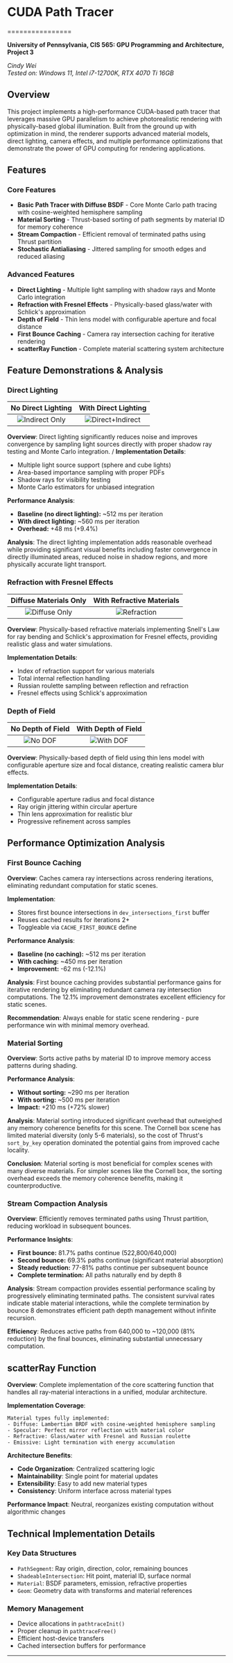 # CUDA Path Tracer
================

**University of Pennsylvania, CIS 565: GPU Programming and Architecture, Project 3**

*Cindy Wei*  
*Tested on: Windows 11, Intel i7-12700K, RTX 4070 Ti 16GB*



## Overview

This project implements a high-performance CUDA-based path tracer that leverages massive GPU parallelism to achieve photorealistic rendering with physically-based global illumination. Built from the ground up with optimization in mind, the renderer supports advanced material models, direct lighting, camera effects, and multiple performance optimizations that demonstrate the power of GPU computing for rendering applications.

## Features

### Core Features 
- **Basic Path Tracer with Diffuse BSDF** - Core Monte Carlo path tracing with cosine-weighted hemisphere sampling
- **Material Sorting** - Thrust-based sorting of path segments by material ID for memory coherence
- **Stream Compaction** - Efficient removal of terminated paths using Thrust partition
- **Stochastic Antialiasing** - Jittered sampling for smooth edges and reduced aliasing

### Advanced Features 
- **Direct Lighting** - Multiple light sampling with shadow rays and Monte Carlo integration
- **Refraction with Fresnel Effects** - Physically-based glass/water with Schlick's approximation
- **Depth of Field** - Thin lens model with configurable aperture and focal distance
- **First Bounce Caching** - Camera ray intersection caching for iterative rendering
- **scatterRay Function** - Complete material scattering system architecture

## Feature Demonstrations & Analysis

### Direct Lighting
No Direct Lighting | With Direct Lighting
:-------------------------:|:-------------------------:
![Indirect Only](img/noDL.png) | ![Direct+Indirect](img/refractive.png)

**Overview**: Direct lighting significantly reduces noise and improves convergence by sampling light sources directly with proper shadow ray testing and Monte Carlo integration.
/
**Implementation Details**:
- Multiple light source support (sphere and cube lights)
- Area-based importance sampling with proper PDFs
- Shadow rays for visibility testing
- Monte Carlo estimators for unbiased integration

**Performance Analysis**:
- **Baseline (no direct lighting):** ~512 ms per iteration
- **With direct lighting:** ~560 ms per iteration
- **Overhead:** +48 ms (+9.4%)

**Analysis**: The direct lighting implementation adds reasonable overhead while providing significant visual benefits including faster convergence in directly illuminated areas, reduced noise in shadow regions, and more physically accurate light transport.


### Refraction with Fresnel Effects
Diffuse Materials Only | With Refractive Materials
:-------------------------:|:-------------------------:
![Diffuse Only](img/diffuse.png) | ![Refraction](img/refractive.png)

**Overview**: Physically-based refractive materials implementing Snell's Law for ray bending and Schlick's approximation for Fresnel effects, providing realistic glass and water simulations.

**Implementation Details**:
- Index of refraction support for various materials
- Total internal reflection handling
- Russian roulette sampling between reflection and refraction
- Fresnel effects using Schlick's approximation


### Depth of Field
No Depth of Field | With Depth of Field
:-------------------------:|:-------------------------:
![No DOF](img/nodof.png) | ![With DOF](img/dof.png)

**Overview**: Physically-based depth of field using thin lens model with configurable aperture size and focal distance, creating realistic camera blur effects.

**Implementation Details**:
- Configurable aperture radius and focal distance
- Ray origin jittering within circular aperture
- Thin lens approximation for realistic blur
- Progressive refinement across samples


## Performance Optimization Analysis

### First Bounce Caching

**Overview**: Caches camera ray intersections across rendering iterations, eliminating redundant computation for static scenes.

**Implementation**: 
- Stores first bounce intersections in `dev_intersections_first` buffer
- Reuses cached results for iterations 2+
- Toggleable via `CACHE_FIRST_BOUNCE` define

**Performance Analysis**:
- **Baseline (no caching):** ~512 ms per iteration
- **With caching:** ~450 ms per iteration  
- **Improvement:** -62 ms (-12.1%)

**Analysis**: First bounce caching provides substantial performance gains for iterative rendering by eliminating redundant camera ray intersection computations. The 12.1% improvement demonstrates excellent efficiency for static scenes.

**Recommendation**: Always enable for static scene rendering - pure performance win with minimal memory overhead.

### Material Sorting

**Overview**: Sorts active paths by material ID to improve memory access patterns during shading.

**Performance Analysis**:
- **Without sorting:** ~290 ms per iteration
- **With sorting:** ~500 ms per iteration  
- **Impact:** +210 ms (+72% slower)

**Analysis**: Material sorting introduced significant overhead that outweighed any memory coherence benefits for this scene. The Cornell box scene has limited material diversity (only 5-6 materials), so the cost of Thrust's `sort_by_key` operation dominated the potential gains from improved cache locality.

**Conclusion**: Material sorting is most beneficial for complex scenes with many diverse materials. For simpler scenes like the Cornell box, the sorting overhead exceeds the memory coherence benefits, making it counterproductive.


### Stream Compaction Analysis

**Overview**: Efficiently removes terminated paths using Thrust partition, reducing workload in subsequent bounces.

**Performance Insights**:
- **First bounce:** 81.7% paths continue (522,800/640,000)
- **Second bounce:** 69.3% paths continue (significant material absorption)
- **Steady reduction:** 77-81% paths continue per subsequent bounce
- **Complete termination:** All paths naturally end by depth 8

**Analysis**: Stream compaction provides essential performance scaling by progressively eliminating terminated paths. The consistent survival rates indicate stable material interactions, while the complete termination by bounce 8 demonstrates efficient path depth management without infinite recursion.

**Efficiency**: Reduces active paths from 640,000 to ~120,000 (81% reduction) by the final bounces, eliminating substantial unnecessary computation.

## scatterRay Function 

**Overview**: Complete implementation of the core scattering function that handles all ray-material interactions in a unified, modular architecture.

**Implementation Coverage**:
```
Material types fully implemented:
- Diffuse: Lambertian BRDF with cosine-weighted hemisphere sampling
- Specular: Perfect mirror reflection with material color
- Refractive: Glass/water with Fresnel and Russian roulette
- Emissive: Light termination with energy accumulation
```

**Architecture Benefits**:
- **Code Organization**: Centralized scattering logic
- **Maintainability**: Single point for material updates
- **Extensibility**: Easy to add new material types
- **Consistency**: Uniform interface across material types

**Performance Impact**: Neutral,  reorganizes existing computation without algorithmic changes



## Technical Implementation Details


### Key Data Structures
- `PathSegment`: Ray origin, direction, color, remaining bounces
- `ShadeableIntersection`: Hit point, material ID, surface normal
- `Material`: BSDF parameters, emission, refractive properties
- `Geom`: Geometry data with transforms and material references



### Memory Management
- Device allocations in `pathtraceInit()`
- Proper cleanup in `pathtraceFree()`
- Efficient host-device transfers
- Cached intersection buffers for performance

---

